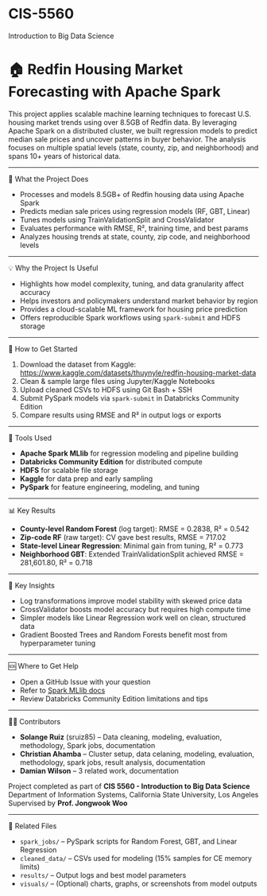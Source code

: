 # CIS-5560
Introduction to Big Data Science
# 🏠 Redfin Housing Market Forecasting with Apache Spark

This project applies scalable machine learning techniques to forecast U.S. housing market trends using over 8.5GB of Redfin data. By leveraging Apache Spark on a distributed cluster, we built regression models to predict median sale prices and uncover patterns in buyer behavior. The analysis focuses on multiple spatial levels (state, county, zip, and neighborhood) and spans 10+ years of historical data.

---

📌 What the Project Does

- Processes and models 8.5GB+ of Redfin housing data using Apache Spark
- Predicts median sale prices using regression models (RF, GBT, Linear)
- Tunes models using TrainValidationSplit and CrossValidator
- Evaluates performance with RMSE, R², training time, and best params
- Analyzes housing trends at state, county, zip code, and neighborhood levels

---

💡 Why the Project Is Useful

- Highlights how model complexity, tuning, and data granularity affect accuracy
- Helps investors and policymakers understand market behavior by region
- Provides a cloud-scalable ML framework for housing price prediction
- Offers reproducible Spark workflows using `spark-submit` and HDFS storage

---

🚀 How to Get Started

1. Download the dataset from Kaggle:  
   https://www.kaggle.com/datasets/thuynyle/redfin-housing-market-data
2. Clean & sample large files using Jupyter/Kaggle Notebooks
3. Upload cleaned CSVs to HDFS using Git Bash + SSH
4. Submit PySpark models via `spark-submit` in Databricks Community Edition
5. Compare results using RMSE and R² in output logs or exports

---

🔧 Tools Used

- **Apache Spark MLlib** for regression modeling and pipeline building  
- **Databricks Community Edition** for distributed compute  
- **HDFS** for scalable file storage  
- **Kaggle** for data prep and early sampling  
- **PySpark** for feature engineering, modeling, and tuning

---

📊 Key Results

- **County-level Random Forest** (log target): RMSE = 0.2838, R² = 0.542  
- **Zip-code RF** (raw target): CV gave best results, RMSE = 717.02  
- **State-level Linear Regression**: Minimal gain from tuning, R² = 0.773  
- **Neighborhood GBT**: Extended TrainValidationSplit achieved RMSE = 281,601.80, R² = 0.718

---

🧠 Key Insights

- Log transformations improve model stability with skewed price data  
- CrossValidator boosts model accuracy but requires high compute time  
- Simpler models like Linear Regression work well on clean, structured data  
- Gradient Boosted Trees and Random Forests benefit most from hyperparameter tuning

---

🆘 Where to Get Help

- Open a GitHub Issue with your question  
- Refer to [Spark MLlib docs](https://spark.apache.org/docs/latest/ml-guide.html)  
- Review Databricks Community Edition limitations and tips

---

👩‍💻 Contributors

- **Solange Ruiz** (sruiz85) – Data cleaning, modeling, evaluation, methodology, Spark jobs, documentation  
- **Christian Ahamba** – Cluster setup, data celaning, modeling, evaluation, methodology, spark jobs, result analysis, documentation 
- **Damian Wilson** – 3 related work, documentation 

Project completed as part of **CIS 5560 - Introduction to Big Data Science**  
Department of Information Systems, California State University, Los Angeles  
Supervised by **Prof. Jongwook Woo**

---

📁 Related Files

- `spark_jobs/` – PySpark scripts for Random Forest, GBT, and Linear Regression  
- `cleaned_data/` – CSVs used for modeling (15% samples for CE memory limits)  
- `results/` – Output logs and best model parameters  
- `visuals/` – (Optional) charts, graphs, or screenshots from model outputs  

